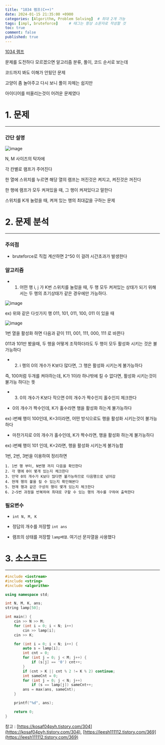 ```yaml
---
title: "1034 램프(C++)"
date: 2024-01-15 21:35:00 +0900
categories: [Algorithm, Problem Solving]  # 최대 2개 가능
tags: [impl, bruteforce]     # 태그는 항상 소문자로 작성할 것
toc: true
comment: false
published: true
---
```


[1034 램프](https://www.acmicpc.net/problem/1034)

문제를 도전하다 모르겠으면 알고리즘 분류, 풀이, 코드 순서로 보는데

코드까지 봐도 이해가 안됬던 문제

고양이 좀 놀아주고 다시 보니 풀이 자체는 쉽지만

아이디어를 떠올리는것이 어려운 문제였다

# 1. 문제
---
### 간단 설명

![image](https://github.com/jinhg0214/jinhg0214.github.io/assets/70011316/0fc92315-d0ab-43bd-a22f-52d9ae76e279)

N, M 사이즈의 탁자에

각 칸별로 램프가 주어진다

한 열에 스위치를 누르면 해당 열의 램프는 꺼진것은 켜지고, 켜진것은 꺼진다

한 행에 램프가 모두 켜져있을 때, 그 행이 켜져있다고 말한다

스위치를 K개 눌렀을 때, 켜져 있는 행의 최대값을 구하는 문제



# 2. 문제 분석
---
### 주의점
- bruteforce로 직접 계산하면 2^50 이 걸려 시간초과가 발생한다

### 알고리즘
- 1. 어떤 행 i, j 가 K번 스위치를 눌렀을 때, 두 행 모두 켜져있는 상태가 되기 위해서는 두 행의 초기상태가 같은 경우에만 가능하다. 

![image](https://github.com/jinhg0214/jinhg0214.github.io/assets/70011316/92d7b37a-ab99-40c1-a7e2-60513ff88b7e)

ex) 위와 같은 다섯가지 행 011, 101, 011, 100, 011 이 있을 때

![image](https://github.com/jinhg0214/jinhg0214.github.io/assets/70011316/bc52500c-3eaf-41dc-84b0-c4d18613e897)


1번 열을 활성화 하면 다음과 같이 111, 001, 111, 000, 111 로 바뀐다

011과 101만 봤을때, 두 행을 어떻게 조작하더라도 두 행이 모두 활성화 시키는 것은 불가능하다

- 2. i 행의 0의 개수가 K보다 많다면, 그 행은 활성화 시키는게 불가능하다

즉, 100처럼 두개를 켜야하는데, K가 1이라 하나밖에 킬 수 없다면, 활성화 시키는것이 불가능 하다는 뜻

- 3. 0의 개수가 K보다 작으면 0의 개수가 짝수인지 홀수인지 체크한다

+ 0의 개수가 짝수인데, K가 홀수라면 행을 활성화 하는게 불가능하다

ex) i번째 행이 100인데, K=3이라면, 어떤 방식으로도 행을 활성화 시키는것이 불가능하다

+ 마찬가지로 0의 개수가 홀수인데, K가 짝수라면, 행을 활성화 하는게 불가능하다

ex) i번째 행이 101 인데, K=2라면, 행을 활성화 시키는게 불가능함

1번, 2번, 3번을 이용하여 정리하면

```
1. 1번 행 부터, N번행 까지 다음을 확인한다
2. 각 행에 0이 몇개 있는지 체크한다
3. 만약 0의 개수가 K보다 많다면 불가능하므로 다음행으로 넘어감
4. 현재 행의 불을 킬 수 있는지 확인해본다
5. 현재 행과 같은 구성의 행이 몇개 있는지 체크한다
6. 2~5번 과정을 반복하여 최대로 구할 수 있는 행의 개수를 구하여 출력한다
```

### 필요변수
- `int N, M, K`

- 정답의 개수를 저장할 `int ans`

- 램프의 상태를 저장할 `lamp배열`. 여기선 문자열을 사용했다

# 3. 소스코드
---
```cpp
#include <iostream>
#include <string>
#include <algorithm>

using namespace std;

int N, M, K, ans;
string lamp[50];

int main() {
	cin >> N >> M;
	for (int i = 0; i < N; i++)
		cin >> lamp[i];
	cin >> K;

	for (int i = 0; i < N; i++) {
		auto s = lamp[i];
		int cnt = 0;
		for (int j = 0; j < M; j++) {
			if (s[j] == '0') cnt++;
		}
		if (cnt > K || cnt % 2 != K % 2) continue;
		int sameCnt = 0;
		for (int j = 0; j < N; j++)
			if (s == lamp[j]) sameCnt++;
		ans = max(ans, sameCnt);
	}

	printf("%d", ans);

	return 0;
}
```

참고 : [https://kosaf04pyh.tistory.com/304](https://kosaf04pyh.tistory.com/304), [https://leesh111112.tistory.com/369](https://leesh111112.tistory.com/369)